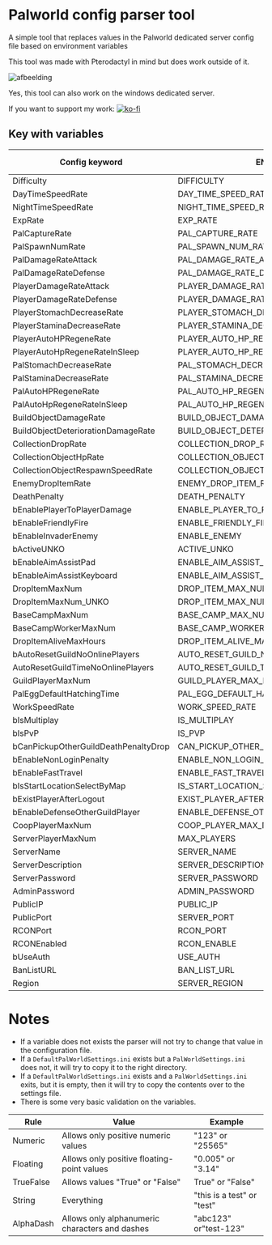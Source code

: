 # Palworld config parser tool

A simple tool that replaces values in the Palworld dedicated server config file based on environment variables

This tool was made with Pterodactyl in mind but does work outside of it.

![afbeelding](https://github.com/QuintenQVD0/Palword-server-config-parser/assets/67589015/80105711-4bfb-4e71-ae1f-6fc4c55e6d94)

Yes, this tool can also work on the windows dedicated server.


If you want to support my work:
[![ko-fi](https://ko-fi.com/img/githubbutton_sm.svg)](https://ko-fi.com/J3J2HGECS)


## Key with variables

| Config keyword                          | ENV variable                              | Pterodactyl stock  |
|-----------------------------------------|-------------------------------------------|---|
| Difficulty                              | DIFFICULTY                                |   |
| DayTimeSpeedRate                        | DAY_TIME_SPEED_RATE                       |   |
| NightTimeSpeedRate                      | NIGHT_TIME_SPEED_RATE                     |   |
| ExpRate                                 | EXP_RATE                                  |   |
| PalCaptureRate                          | PAL_CAPTURE_RATE                          |   |
| PalSpawnNumRate                         | PAL_SPAWN_NUM_RATE                        |   |
| PalDamageRateAttack                     | PAL_DAMAGE_RATE_ATTACK                    |   |
| PalDamageRateDefense                    | PAL_DAMAGE_RATE_DEFENSE                   |   |
| PlayerDamageRateAttack                  | PLAYER_DAMAGE_RATE_ATTACK                 |   |
| PlayerDamageRateDefense                 | PLAYER_DAMAGE_RATE_DEFENSE                |   |
| PlayerStomachDecreaseRate               | PLAYER_STOMACH_DECREACE_RATE              |   |
| PlayerStaminaDecreaseRate               | PLAYER_STAMINA_DECREACE_RATE              |   |
| PlayerAutoHPRegeneRate                  | PLAYER_AUTO_HP_REGENE_RATE                |   |
| PlayerAutoHpRegeneRateInSleep           | PLAYER_AUTO_HP_REGENE_RATE_IN_SLEEP       |   |
| PalStomachDecreaseRate                  | PAL_STOMACH_DECREACE_RATE                 |   |
| PalStaminaDecreaseRate                  | PAL_STAMINA_DECREACE_RATE                 |   |
| PalAutoHPRegeneRate                     | PAL_AUTO_HP_REGENE_RATE                   |   |
| PalAutoHpRegeneRateInSleep              | PAL_AUTO_HP_REGENE_RATE_IN_SLEEP          |   |
| BuildObjectDamageRate                   | BUILD_OBJECT_DAMAGE_RATE                  |   |
| BuildObjectDeteriorationDamageRate      | BUILD_OBJECT_DETERIORATION_DAMAGE_RATE    |   |
| CollectionDropRate                      | COLLECTION_DROP_RATE                      |   |
| CollectionObjectHpRate                  | COLLECTION_OBJECT_HP_RATE                 |   |
| CollectionObjectRespawnSpeedRate        | COLLECTION_OBJECT_RESPAWN_SPEED_RATE      |   |
| EnemyDropItemRate                       | ENEMY_DROP_ITEM_RATE                      |   |
| DeathPenalty                            | DEATH_PENALTY                             |   |
| bEnablePlayerToPlayerDamage             | ENABLE_PLAYER_TO_PLAYER_DAMAGE            |   |
| bEnableFriendlyFire                     | ENABLE_FRIENDLY_FIRE                      |   |
| bEnableInvaderEnemy                     | ENABLE_ENEMY                              | ✅ |
| bActiveUNKO                             | ACTIVE_UNKO                               |   |
| bEnableAimAssistPad                     | ENABLE_AIM_ASSIST_PAD                     |   |
| bEnableAimAssistKeyboard                | ENABLE_AIM_ASSIST_KEYBOARD                |   |
| DropItemMaxNum                          | DROP_ITEM_MAX_NUM                         |   |
| DropItemMaxNum_UNKO                     | DROP_ITEM_MAX_NUM_UNKO                    |   |
| BaseCampMaxNum                          | BASE_CAMP_MAX_NUM                         |   |
| BaseCampWorkerMaxNum                    | BASE_CAMP_WORKER_MAX_NUM                  |   |
| DropItemAliveMaxHours                   | DROP_ITEM_ALIVE_MAX_HOURS                 |   |
| bAutoResetGuildNoOnlinePlayers          | AUTO_RESET_GUILD_NO_ONLINE_PLAYERS        |   |
| AutoResetGuildTimeNoOnlinePlayers       | AUTO_RESET_GUILD_TIME_NO_ONLINE_PLAYERS   |   |
| GuildPlayerMaxNum                       | GUILD_PLAYER_MAX_NUM                      |   |
| PalEggDefaultHatchingTime               | PAL_EGG_DEFAULT_HATCHING_TIME             |   |
| WorkSpeedRate                           | WORK_SPEED_RATE                           |   |
| bIsMultiplay                            | IS_MULTIPLAY                              |   |
| bIsPvP                                  | IS_PVP                                    |   |
| bCanPickupOtherGuildDeathPenaltyDrop    | CAN_PICKUP_OTHER_GUILD_DEATH_PENALTY_DROP |   |
| bEnableNonLoginPenalty                  | ENABLE_NON_LOGIN_PENALTY                  |   |
| bEnableFastTravel                       | ENABLE_FAST_TRAVEL                        |   |
| bIsStartLocationSelectByMap             | IS_START_LOCATION_SELECT_BY_MAP           |   |
| bExistPlayerAfterLogout                 | EXIST_PLAYER_AFTER_LOGOUT                 |   |
| bEnableDefenseOtherGuildPlayer          | ENABLE_DEFENSE_OTHER_GUILD_PLAYER         |   |
| CoopPlayerMaxNum                        | COOP_PLAYER_MAX_NUM                       |   |
| ServerPlayerMaxNum                      | MAX_PLAYERS                               | ✅ |
| ServerName                              | SERVER_NAME                               | ✅ |
| ServerDescription                       | SERVER_DESCRIPTION                        | ✅ |
| ServerPassword                          | SERVER_PASSWORD                           | ✅ |
| AdminPassword                           | ADMIN_PASSWORD                            | ✅ |
| PublicIP                                | PUBLIC_IP                                 | ✅ |
| PublicPort                              | SERVER_PORT                               | ✅ |
| RCONPort                                | RCON_PORT                                 | ✅ |
| RCONEnabled                             | RCON_ENABLE                               | ✅ |
| bUseAuth                                | USE_AUTH                                  |   |
| BanListURL                              | BAN_LIST_URL                              |   |
| Region                                  | SERVER_REGION                             |   |


# Notes

- If a variable does not exists the parser will not try to change that value in the configuration file.
- If a `DefaultPalWorldSettings.ini` exists but a `PalWorldSettings.ini` does not, it will try to copy it to the right directory.
- If a `DefaultPalWorldSettings.ini` exists and a `PalWorldSettings.ini` exits, but it is empty, then it will try to copy the contents over to the settings file.
- There is some very basic validation on the variables.

|Rule|Value|Example|
|-----|-----|-----|
|Numeric|Allows only positive numeric values|"123" or "25565"|
|Floating|Allows only positive floating-point values|"0.005" or "3.14"|
|TrueFalse| Allows values "True" or "False"|True" or "False"|
|String|Everything|"this is a test" or "test"|
|AlphaDash|Allows only alphanumeric characters and dashes|"abc123" or"test-123"|

